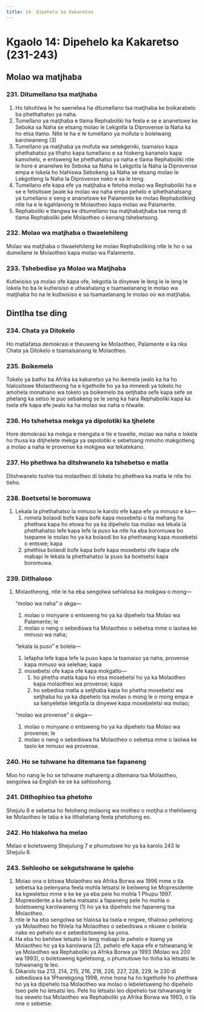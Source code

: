 ```yaml
---
title: 14. Dipehelo ka Kakaretso
---
```


# Kgaolo 14: Dipehelo ka Kakaretso (231-243)

## Molao wa matjhaba

### 231. Ditumellano tsa matjhaba

1.	Ho tshohlwa le ho saenelwa ha ditumellano tsa matjhaba ke boikarabelo ba phethahatso ya naha.
2.	Tumellano ya matjhaba e tlama Rephaboliki ha feela e se e ananetswe ke Seboka sa Naha se etsang molao le Lekgotla la Diprovense la Naha ka ho etsa tlamo. Ntle le ha e le tumellano ya mofuta o bolelwang karolwaneng (3)
3.	Tumellano ya matjhaba ya mofuta wa setekgeniki, tsamaiso kapa phethahatso ya tlhaho kapa tumellano e sa hlokeng kananelo kapa kamohelo, e entsweng ke phethahatso ya naha e tlama Rephaboliki ntle le hore e ananelwe ke Seboka sa Naha le Lekgotla la Naha la Diprovense empa e lokela ho hlahiswa Sebokeng sa Naha se etsang molao le Lekgotleng la Naha la Diprovense nako e sa le teng.
4.	Tumellano efe kapa efe ya matjhaba e fetoha molao wa Rephaboliki ha e se e fetisitswe jwale ka molao wa naha empa pehelo e iphethahatsang ya tumellano e seng e ananetswe ke Palamente ke molao Rephaboliking ntle ha e le kgahlanong le Molaotheo kapa molao wa Palamente.
5.	Rephaboliki e tlangwa ke ditumellano tsa matjhabatjhaba tse neng di tlama Rephaboliki pele Molaotheo o kenang tshebetsong.

### 232. Molao wa matjhaba o tlwaelehileng

Molao wa matjhaba o tlwaelehileng ke molao Rephaboliking ntle le ho o sa dumellane le Molaotheo kapa molao wa Palamente.

### 233. Tshebediso ya Molao wa Matjhaba

Kutlwisiso ya molao ofe kapa ofe, lekgotla la dinyewe le leng le le leng le lokela ho ba le kutlwisiso e utlwahalang e tsamaelanang le molao wa matjhaba ho na le kutlwisiso e sa tsamaelanang le molao oo wa matjhaba.

## Dintlha tse ding

### 234. Chata ya Ditokelo

Ho matlafatsa demokrasi e theuweng ke Molaotheo, Palamente e ka nka Chata ya Ditokelo e tsamaisanang le Molaotheo.

### 235. Boikemelo

Tokelo ya batho ba Afrika ka kakaretso ya ho ikemela jwalo ka ha ho hlalositswe Molaotheong ha e kgetholle ho ya ka mmeedi ya tokelo ho amohela monahano wa tokelo ya boikemelo ba setjhaba sefe kapa sefe se phelang ka setso le puo sebakeng se le seng ka hara Rephaboliki kapa ka tsela efe kapa efe jwalo ka ha molao wa naha o hlwaile.

### 236. Ho tshehetsa mekga ya dipolotiki ka tjhelete

Hore demokrasi ka mekga e mengata e tle e tswelle, molao wa naha o lokela ho thusa ka ditjhelete mekga ya sepolotiki e sebetsang mmoho makgotleng a molao a naha le provense ka mokgwa wa tekatekano.

### 237. Ho phethwa ha ditshwanelo ka tshebetso e matla

Ditshwanelo tsohle tsa molaotheo di lokela ho phethwa ka matla le ntle ho tieho.

### 238. Boetsetsi le boromuwa

1.	Lekala la phethahatso la mmuso le karolo efe kapa efe ya mmuso e ka—
	1.	romela bolaodi bofe kapa bofe kapa mosebetsi o tla mehang ho phethwa kapa ho etswa ho ya ka dipehelo tsa molao wa lekala la phethahatso lefe kapa lefe la puso ka ntle ha eba boromuwa bo tsepame le molao ho ya ka bolaodi bo ka phethwang kapa mosebetsi o entswe; kapa
	1.	phethisa bolaodi bofe kapa bofe kapa mosebetsi ofe kapa ofe mabapi le lekala la phethahatso la puso ka boetsetsi kapa boromuwa.

### 239. Ditlhaloso

1.	Molaotheong, ntle le ha eba sengolwa sehlalosa ka mokgwa o mong— 

	“molao wa naha” o akga—
    
	1.	molao o monyane o entsweng ho ya ka dipehelo tsa Molao wa Palamente; le
	1.	molao o neng o sebediswa ha Molaotheo o sebetsa mme o laolwa ke mmuso wa naha;

	“lekala la puso” e bolela—

	1.	lefapha lefe kapa lefe la puso kapa la tsamaiso ya naha, provense kapa mmuso wa selehae; kapa
	1.	mosebetsi ofe kapa ofe kapa mokgatlo—
		1.	ho phetha matla kapa ho etsa mosebetsi ho ya ka Molaotheo kapa molaotheo wa provense; kapa
		1.	ho sebedisa matla a setjhaba kapa ho phetha mosebetsi wa setjhaba ho ya ka dipehelo tsa molao o mong le o mong empa e sa kenyeletse lekgotla la dinyewe kapa mosebeletsi wa molao;

	“molao wa provense” o akga—

	1.	molao o monyane o entsweng ho ya ka dipehelo tsa Molao wa provense; le
	1.	molao o neng o sebediswa ha Molaotheo o sebetsa mme o laolwa ke taolo ke mmuso wa provense.

### 240. Ho se tshwane ha ditemana tse fapaneng

Moo ho nang le ho se tshwane mahareng a ditemana tsa Molaotheo, sengolwa sa English ke se ka sehloohong.

### 241. Ditlhophiso tsa phetoho

Shejulu 6 e sebetsa ho fetoheng molaong wa motheo o motjha o thehilweng ke Molaotheo le taba e ka itlhahelang feela phetohong eo.

### 242. Ho hlakolwa ha melao

Melao e boletsweng Shejulung 7 e phumutswe ho ya ka karolo 243 le Shejulu 6.

### 243. Sehlooho se sekgutshwane le qaleho

1.	Molao ona o bitswa Molaotheo wa Afrika Borwa wa 1996 mme o tla sebetsa ka pelenyana feela mohla letsatsi le beilweng ke Mopresidente ka kgweletso mme e ke ke ya eba pele ho mohla 1 Phupu 1997.
2.	Mopresidente a ka beha matsatsi a fapaneng pele ho mohla o boletsweng karolwaneng (1) ho ya ka dipehelo tse fapaneng tsa Molaotheo.
3.	ntle le ha eba sengolwa se hlalosa ka tsela e nngwe, tlhaloso pehelong ya Molaotheo ho fihlela ha Molaotheo o sebediswa o nkuwe o bolela nako eo pehelo eo e sebedisitsweng ka yona.
4.	Ha eba ho behilwe letsatsi le leng mabapi le pehelo e itseng ya Molaotheo ho ya ka karolwana (2), pehelo efe kapa efe e tshwanang le ya Molaotheo wa Rephaboliki ya Afrika Borwa ya 1993 (Molao wa 200 wa 1993), o boletsweng kgeletsong, o phumutswe ho tloha ka letsatsi le tshwanang le leo.
5.	Dikarolo tsa 213, 214, 215, 216, 218, 226, 227, 228, 229, le 230 di sebediswa ka 1Pherekgong 1998, mme hona ha ho kgetholle ho phethwa ho ya ka dipehelo tsa Molaotheo wa molao o lebeletsweng ho dipehelo tseo pele ho letsatsi leo. Pele ho letsatsi leo dipehelo tse tshwanang le tsa sewelo tsa Molaotheo wa Rephaboliki ya Afrika Borwa wa 1993, o tla nne o sebetse.